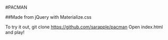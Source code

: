 #PACMAN

##Made from jQuery with Materialize.css

To try it out, git clone https://github.com/sarapple/pacman
Open index.html and play!
